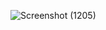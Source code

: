 ![Screenshot (1205)](https://user-images.githubusercontent.com/83947709/209979297-62e4bab6-c60b-4790-b765-aa6f8e4e6e2a.png)

